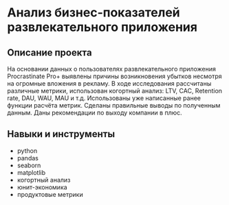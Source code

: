 # Анализ бизнес-показателей развлекательного приложения

## Описание проекта 
На основании данных о пользователях развлекательного приложения Procrastinate Pro+ выявлены причины возникновения убытков несмотря на огромные вложения в рекламу. В ходе исследования рассчитаны различные метрики, использован когортный анализ: LTV, CAC, Retention rate, DAU, WAU, MAU и т.д. Использованы уже написанные ранее функции расчёта метрик. Сделаны правильные выводы по полученным данным. Даны рекомендации по выходу компании в плюс.

## Навыки и инструменты

- python
- pandas
- seaborn
- matplotlib
- когортный анализ
- юнит-экономика
- продуктовые метрики

